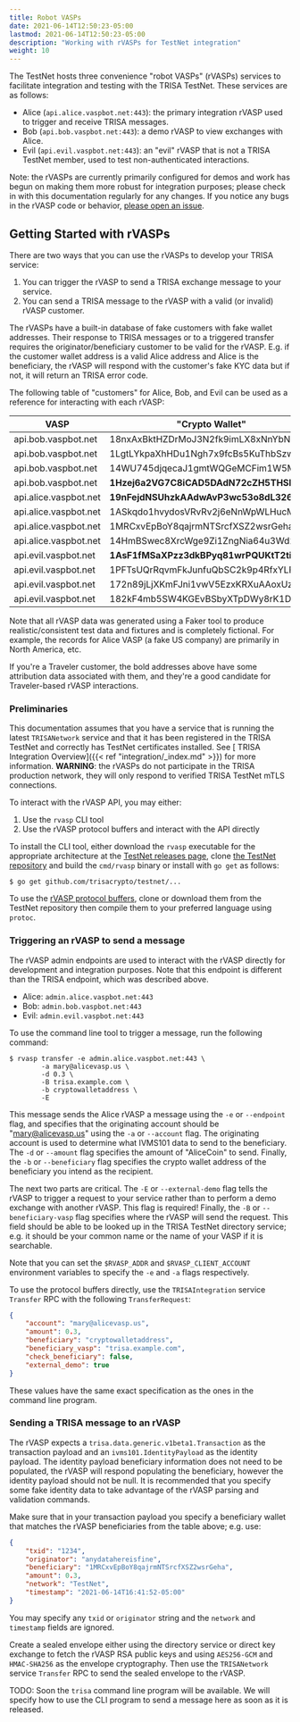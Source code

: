 ```yaml
---
title: Robot VASPs
date: 2021-06-14T12:50:23-05:00
lastmod: 2021-06-14T12:50:23-05:00
description: "Working with rVASPs for TestNet integration"
weight: 10
---
```


The TestNet hosts three convenience "robot VASPs" (rVASPs) services to facilitate integration and testing with the TRISA TestNet. These services are as follows:

- Alice (`api.alice.vaspbot.net:443`): the primary integration rVASP used to trigger and receive TRISA messages.
- Bob (`api.bob.vaspbot.net:443`): a demo rVASP to view exchanges with Alice.
- Evil (`api.evil.vaspbot.net:443`): an "evil" rVASP that is not a TRISA TestNet member, used to test non-authenticated interactions.

Note: the rVASPs are currently primarily configured for demos and work has begun on making them more robust for integration purposes; please check in with this documentation regularly for any changes. If you notice any bugs in the rVASP code or behavior, [please open an issue](https://github.com/trisacrypto/testnet/issues).

## Getting Started with rVASPs

There are two ways that you can use the rVASPs to develop your TRISA service:

1. You can trigger the rVASP to send a TRISA exchange message to your service.
2. You can send a TRISA message to the rVASP with a valid (or invalid) rVASP customer.

The rVASPs have a built-in database of fake customers with fake wallet addresses. Their response to TRISA messages or to a triggered transfer requires the originator/beneficiary customer to be valid for the rVASP. E.g. if the customer wallet address is a valid Alice address and Alice is the beneficiary, the rVASP will respond with the customer's fake KYC data but if not, it will return an TRISA error code.

The following table of "customers" for Alice, Bob, and Evil can be used as a reference for interacting with each rVASP:

| VASP                  | "Crypto Wallet"                    | Email                 |
|-----------------------|------------------------------------|-----------------------|
| api.bob.vaspbot.net   | 18nxAxBktHZDrMoJ3N2fk9imLX8xNnYbNh | robert@bobvasp.co.uk  |
| api.bob.vaspbot.net   | 1LgtLYkpaXhHDu1Ngh7x9fcBs5KuThbSzw | george@bobvasp.co.uk  |
| api.bob.vaspbot.net   | 14WU745djqecaJ1gmtWQGeMCFim1W5MNp3 | larry@bobvasp.co.uk   |
| api.bob.vaspbot.net   | **1Hzej6a2VG7C8iCAD5DAdN72cZH5THSMt9** | fred@bobvasp.co.uk    |
| api.alice.vaspbot.net | **19nFejdNSUhzkAAdwAvP3wc53o8dL326QQ** | sarah@alicevasp.us    |
| api.alice.vaspbot.net | 1ASkqdo1hvydosVRvRv2j6eNnWpWLHucMX | mary@alicevasp.us     |
| api.alice.vaspbot.net | 1MRCxvEpBoY8qajrmNTSrcfXSZ2wsrGeha | alice@alicevasp.us    |
| api.alice.vaspbot.net | 14HmBSwec8XrcWge9Zi1ZngNia64u3Wd2v | jane@alicevasp.us     |
| api.evil.vaspbot.net  | **1AsF1fMSaXPzz3dkBPyq81wrPQUKtT2tiz** | gambler@evilvasp.gg   |
| api.evil.vaspbot.net  | 1PFTsUQrRqvmFkJunfuQbSC2k9p4RfxYLF | voldemort@evilvasp.gg |
| api.evil.vaspbot.net  | 172n89jLjXKmFJni1vwV5EzxKRXuAAoxUz | launderer@evilvasp.gg |
| api.evil.vaspbot.net  | 182kF4mb5SW4KGEvBSbyXTpDWy8rK1Dpu  | badnews@evilvasp.gg   |

Note that all rVASP data was generated using a Faker tool to produce realistic/consistent test data and fixtures and is completely fictional. For example, the records for Alice VASP (a fake US company) are primarily in North America, etc.

If you're a Traveler customer, the bold addresses above have some attribution data associated with them, and they're a good candidate for Traveler-based rVASP interactions.

### Preliminaries

This documentation assumes that you have a service that is running the latest `TRISANetwork` service and that it has been registered in the TRISA TestNet and correctly has TestNet certificates installed. See [ TRISA Integration Overview]({{< ref "integration/_index.md" >}}) for more information. **WARNING**: the rVASPs do not participate in the TRISA production network, they will only respond to verified TRISA TestNet mTLS connections.

To interact with the rVASP API, you may either:

1. Use the `rvasp` CLI tool
2. Use the rVASP protocol buffers and interact with the API directly

To install the CLI tool, either download the `rvasp` executable for the appropriate architecture at the [TestNet releases page](https://github.com/trisacrypto/testnet/releases), clone [the TestNet repository](https://github.com/trisacrypto/testnet/) and build the `cmd/rvasp` binary or install with `go get` as follows:

```
$ go get github.com/trisacrypto/testnet/...
```

To use the [rVASP protocol buffers](https://github.com/trisacrypto/testnet/tree/main/proto/rvasp/v1), clone or download them from the TestNet repository then compile them to your preferred language using `protoc`.

### Triggering an rVASP to send a message

The rVASP admin endpoints are used to interact with the rVASP directly for development and integration purposes. Note that this endpoint is different than the TRISA endpoint, which was described above.

- Alice: `admin.alice.vaspbot.net:443`
- Bob: `admin.bob.vaspbot.net:443`
- Evil: `admin.evil.vaspbot.net:443`

To use the command line tool to trigger a message, run the following command:

```
$ rvasp transfer -e admin.alice.vaspbot.net:443 \
        -a mary@alicevasp.us \
        -d 0.3 \
        -B trisa.example.com \
        -b cryptowalletaddress \
        -E
```

This message sends the Alice rVASP a message using the `-e` or `--endpoint` flag, and specifies that the originating account should be "mary@alicevasp.us" using the `-a` or `--account` flag. The originating account is used to determine what IVMS101 data to send to the beneficiary. The `-d` or `--amount` flag specifies the amount of "AliceCoin" to send. Finally, the `-b` or `--beneficiary` flag specifies the crypto wallet address of the beneficiary you intend as the recipient.

The next two parts are critical. The `-E` or `--external-demo` flag tells the rVASP to trigger a request to your service rather than to perform a demo exchange with another rVASP. This flag is required! Finally, the `-B` or `--beneficiary-vasp` flag specifies where the rVASP will send the request. This field should be able to be looked up in the TRISA TestNet directory service; e.g. it should be your common name or the name of your VASP if it is searchable.

Note that you can set the `$RVASP_ADDR` and `$RVASP_CLIENT_ACCOUNT` environment variables to specify the `-e` and `-a` flags respectively.

To use the protocol buffers directly, use the `TRISAIntegration` service `Transfer` RPC with the following `TransferRequest`:

```json
{
    "account": "mary@alicevasp.us",
    "amount": 0.3,
    "beneficiary": "cryptowalletaddress",
    "beneficiary_vasp": "trisa.example.com",
    "check_beneficiary": false,
    "external_demo": true
}
```

These values have the same exact specification as the ones in the command line program.

### Sending a TRISA message to an rVASP

The rVASP expects a `trisa.data.generic.v1beta1.Transaction` as the transaction payload and an `ivms101.IdentityPayload` as the identity payload. The identity payload beneficiary information does not need to be populated, the rVASP will respond populating the beneficiary, however the identity payload should not be null. It is recommended that you specify some fake identity data to take advantage of the rVASP parsing and validation commands.

Make sure that in your transaction payload you specify a beneficiary wallet that matches the rVASP beneficiaries from the table above; e.g. use:

```json
{
    "txid": "1234",
    "originator": "anydatahereisfine",
    "beneficiary": "1MRCxvEpBoY8qajrmNTSrcfXSZ2wsrGeha",
    "amount": 0.3,
    "network": "TestNet",
    "timestamp": "2021-06-14T16:41:52-05:00"
}
```

You may specify any `txid` or `originator` string and the `network` and `timestamp` fields are ignored.

Create a sealed envelope either using the directory service or direct key exchange to fetch the rVASP RSA public keys and using `AES256-GCM` and `HMAC-SHA256` as the envelope cryptography. Then use the `TRISANetwork` service `Transfer` RPC to send the sealed envelope to the rVASP.

TODO: Soon the `trisa` command line program will be available. We will specify how to use the CLI program to send a message here as soon as it is released.

